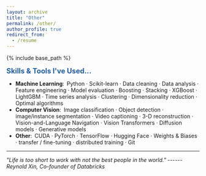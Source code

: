 ```yaml
---
layout: archive
title: "Other"
permalink: /other/
author_profile: true
redirect_from:
  - /resume
---
```


{% include base_path %}


<span style="color:#205ea6; font-weight:bold; font-size:1.3em;">Skills & Tools I've Used...</span>  

- **Machine Learning**: Python · Scikit-learn · Data cleaning · Data analysis · Feature engineering · Model evaluation · Boosting · Stacking · XGBoost · LightGBM · Time series analysis · Clustering · Dimensionality reduction · Optimal algorithms
- **Computer Vision**: Image classification · Object detection · image/instance segmentation · Video captioning · 3-D reconstruction · Vision-and-Language Navigation · Vision Transformers · Diffusion models · Generative models  
- **Other**: CUDA · PyTorch · TensorFlow · Hugging Face · Weights & Biases · transfer / fine-tuning · distributed training · Git 



---

*"Life is too short to work with not the best people in the world." ------ Reynold Xin, Co-founder of Databricks*



